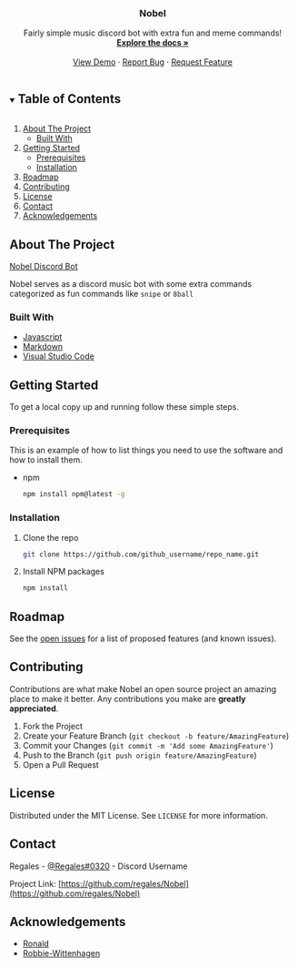 
<!-- PROJECT LOGO -->
<br />
<p align="center">
  <a href="https://github.com/regales/Nobel">
  </a>

  <h3 align="center">Nobel </h3>

  <p align="center">
    Fairly simple music discord bot with extra fun and meme commands!
    <br />
    <a href="https://github.com/regales/privacy-policy-nobel"><strong>Explore the docs »</strong></a>
    <br />
    <br />
    <a href="https://i.imgur.com/J48IcUa.jpg">View Demo</a>
    ·
    <a href="https://github.com/regales/Nobel/issues">Report Bug</a>
    ·
    <a href="https://github.com/regales/Nobel/issues">Request Feature</a>
  </p>
</p>



<!-- TABLE OF CONTENTS -->
<details open="open">
  <summary><h2 style="display: inline-block">Table of Contents</h2></summary>
  <ol>
    <li>
      <a href="#about-the-project">About The Project</a>
      <ul>
        <li><a href="#built-with">Built With</a></li>
      </ul>
    </li>
    <li>
      <a href="#getting-started">Getting Started</a>
      <ul>
        <li><a href="#prerequisites">Prerequisites</a></li>
        <li><a href="#installation">Installation</a></li>
      </ul>
    </li>
    <li><a href="#roadmap">Roadmap</a></li>
    <li><a href="#contributing">Contributing</a></li>
    <li><a href="#license">License</a></li>
    <li><a href="#contact">Contact</a></li>
    <li><a href="#acknowledgements">Acknowledgements</a></li>
  </ol>
</details>



<!-- ABOUT THE PROJECT -->
## About The Project

[Nobel Discord Bot](https://top.gg/bot/820939172491427840)

Nobel serves as a discord music bot with some extra commands categorized as fun commands like `snipe` or `8ball` 


### Built With

* [Javascript](https://www.javascript.com/)
* [Markdown](https://www.markdownguide.org/getting-started/)
* [Visual Studio Code](https://code.visualstudio.com/)



<!-- GETTING STARTED -->
## Getting Started

To get a local copy up and running follow these simple steps.

### Prerequisites

This is an example of how to list things you need to use the software and how to install them.
* npm
  ```sh
  npm install npm@latest -g
  ```

### Installation

1. Clone the repo
   ```sh
   git clone https://github.com/github_username/repo_name.git
   ```
2. Install NPM packages
   ```sh
   npm install
   ```







<!-- ROADMAP -->
## Roadmap

See the [open issues](https://github.com/regales/Nobel/issues) for a list of proposed features (and known issues).



<!-- CONTRIBUTING -->
## Contributing

Contributions are what make Nobel an open source project an amazing place to make it better. Any contributions you make are **greatly appreciated**.

1. Fork the Project
2. Create your Feature Branch (`git checkout -b feature/AmazingFeature`)
3. Commit your Changes (`git commit -m 'Add some AmazingFeature'`)
4. Push to the Branch (`git push origin feature/AmazingFeature`)
5. Open a Pull Request



<!-- LICENSE -->
## License

Distributed under the MIT License. See `LICENSE` for more information.



<!-- CONTACT -->
## Contact

Regales - [@Regales#0320](https://discord.gg/ZJevrUQ46Q) - Discord Username

Project Link: [https://github.com/regales/Nobel](https://github.com/regales/Nobel)



<!-- ACKNOWLEDGEMENTS -->
## Acknowledgements

* [Ronald](https://github.com/Ronald545)
* [Robbie-Wittenhagen](https://github.com/Robbie-Wittenhagen)






